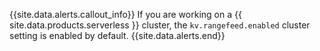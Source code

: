 {{site.data.alerts.callout_info}}
If you are working on a {{ site.data.products.serverless }} cluster, the `kv.rangefeed.enabled` cluster setting is enabled by default.
{{site.data.alerts.end}}